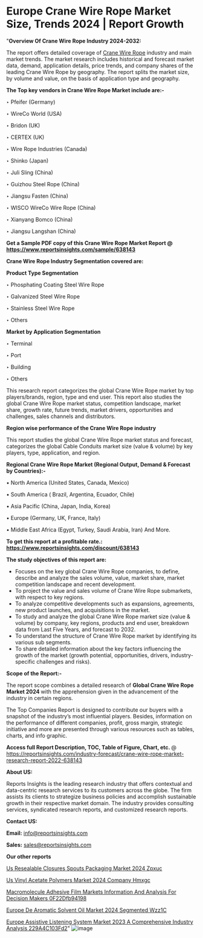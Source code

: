 # Europe Crane Wire Rope Market Size, Trends 2024 | Report Growth

"<strong>Overview Of Crane Wire Rope Industry 2024-2032:</strong>

The report offers detailed coverage of <a href=https://www.reportsinsights.com/sample/638143>Crane Wire Rope</a> industry and main market trends. The market research includes historical and forecast market data, demand, application details, price trends, and company shares of the leading Crane Wire Rope by geography. The report splits the market size, by volume and value, on the basis of application type and geography.

<strong>The Top key vendors in Crane Wire Rope Market include are:- </strong>

‣ Pfeifer (Germany)

‣ WireCo World (USA)

‣ Bridon (UK)

‣ CERTEX (UK)

‣ Wire Rope Industries (Canada)

‣ Shinko (Japan)

‣ Juli Sling (China)

‣ Guizhou Steel Rope (China)

‣ Jiangsu Fasten (China)

‣ WISCO WireCo Wire Rope (China)

‣ Xianyang Bomco (China)

‣ Jiangsu Langshan (China)

<strong>Get a Sample PDF copy of this Crane Wire Rope Market Report </strong><strong>@ <a href=https://www.reportsinsights.com/sample/638143 style=color:#0000ff;>https://www.reportsinsights.com/sample/638143</a> </strong>

<strong>Crane Wire Rope Industry Segmentation covered are:</strong>

<strong>Product Type Segmentation</strong>

‣    Phosphating Coating Steel Wire Rope

‣ Galvanized Steel Wire Rope

‣ Stainless Steel Wire Rope

‣ Others

<strong>Market by Application Segmentation</strong>

‣   Terminal

‣ Port

‣ Building

‣ Others

This research report categorizes the global Crane Wire Rope market by top players/brands, region, type and end user. This report also studies the global Crane Wire Rope market status, competition landscape, market share, growth rate, future trends, market drivers, opportunities and challenges, sales channels and distributors.

<strong>Region wise performance of the Crane Wire Rope industry</strong><strong> </strong>

This report studies the global Crane Wire Rope market status and forecast, categorizes the global Cable Conduits market size (value &amp; volume) by key players, type, application, and region. 

<strong>Regional Crane Wire Rope Market (Regional Output, Demand &amp; Forecast by Countries):-</strong>

• North America (United States, Canada, Mexico)

• South America ( Brazil, Argentina, Ecuador, Chile)

• Asia Pacific (China, Japan, India, Korea)

• Europe (Germany, UK, France, Italy)

• Middle East Africa (Egypt, Turkey, Saudi Arabia, Iran) And More.

<strong>To get this report at a profitable rate.: <a href=https://www.reportsinsights.com/discount/638143 style=color:#0000ff;>https://www.reportsinsights.com/discount/638143</a></strong>

<strong>The study objectives of this report are:</strong>
<ul>
  <li>Focuses on the key global Crane Wire Rope companies, to define, describe and analyze the sales volume, value, market share, market competition landscape and recent development.</li>
  <li>To project the value and sales volume of Crane Wire Rope submarkets, with respect to key regions.</li>
  <li>To analyze competitive developments such as expansions, agreements, new product launches, and acquisitions in the market.</li>
  <li>To study and analyze the global Crane Wire Rope market size (value &amp; volume) by company, key regions, products and end user, breakdown data from Last Five Years, and forecast to 2032.</li>
  <li>To understand the structure of Crane Wire Rope market by identifying its various sub segments.</li>
  <li>To share detailed information about the key factors influencing the growth of the market (growth potential, opportunities, drivers, industry-specific challenges and risks).</li>
</ul>
<strong>Scope of the Report:-</strong><strong> </strong>

The report scope combines a detailed research of <strong>Global Crane Wire Rope Market 2024 </strong>with the apprehension given in the advancement of the industry in certain regions.

The Top Companies Report is designed to contribute our buyers with a snapshot of the industry’s most influential players. Besides, information on the performance of different companies, profit, gross margin, strategic initiative and more are presented through various resources such as tables, charts, and info graphic.

<strong>Access full Report Description, TOC, Table of Figure, Chart, etc. </strong>@   <a href=https://reportsinsights.com/industry-forecast/crane-wire-rope-market-research-report-2022-638143 style=color:#0000ff;>https://reportsinsights.com/industry-forecast/crane-wire-rope-market-research-report-2022-638143</a>

<strong>About US:</strong>

Reports Insights is the leading research industry that offers contextual and data-centric research services to its customers across the globe. The firm assists its clients to strategize business policies and accomplish sustainable growth in their respective market domain. The industry provides consulting services, syndicated research reports, and customized research reports.

<strong>Contact US:</strong>

<p class=""""><b>Email:</b> <a href=mailto:info@reportsinsights.com>info@reportsinsights.com</a></p>
<p class=""""><b>Sales:</b> <a href=mailto:sales@reportsinsights.com>sales@reportsinsights.com</a></p>

<strong>Our other reports</strong>

<a href=https://www.linkedin.com/pulse/us-resealable-closures-spouts-packaging-market-2024-zpxuc/>Us Resealable Closures Spouts Packaging Market 2024 Zpxuc</a>

<a href=https://www.linkedin.com/pulse/us-vinyl-acetate-polymers-market-2024-company-hmxgc/>Us Vinyl Acetate Polymers Market 2024 Company Hmxgc</a>

<a href=https://medium.com/@saliajay581/macromolecule-adhesive-film-markets-information-and-analysis-for-decision-makers-0f22dfb94198>Macromolecule Adhesive Film Markets Information And Analysis For Decision Makers 0F22Dfb94198</a>

<a href=https://www.linkedin.com/pulse/europe-de-aromatic-solvent-oil-market-2024-segmented-wzz1c/>Europe De Aromatic Solvent Oil Market 2024 Segmented Wzz1C</a>

<a href=https://medium.com/@aanarkumar6/europe-assistive-listening-system-market-2023-a-comprehensive-industry-analysis-229a4c103fd2>Europe Assistive Listening System Market 2023 A Comprehensive Industry Analysis 229A4C103Fd2</a>"
![image](https://github.com/ahaan12367/RIMarket24/assets/158471582/2fdc4e41-5f8f-4c71-8037-2be9f6eab7fc)
